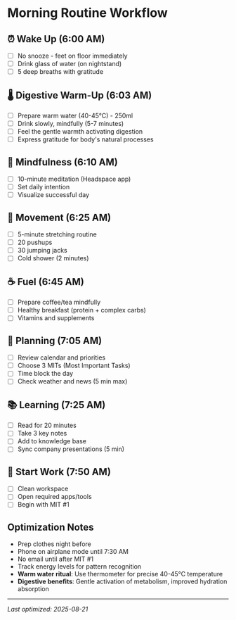 # Morning Routine Workflow

## ⏰ Wake Up (6:00 AM)
- [ ] No snooze - feet on floor immediately
- [ ] Drink glass of water (on nightstand)
- [ ] 5 deep breaths with gratitude

## 🌡️ Digestive Warm-Up (6:03 AM)
- [ ] Prepare warm water (40-45°C) - 250ml
- [ ] Drink slowly, mindfully (5-7 minutes)
- [ ] Feel the gentle warmth activating digestion
- [ ] Express gratitude for body's natural processes

## 🧘 Mindfulness (6:10 AM)
- [ ] 10-minute meditation (Headspace app)
- [ ] Set daily intention
- [ ] Visualize successful day

## 💪 Movement (6:25 AM)
- [ ] 5-minute stretching routine
- [ ] 20 pushups
- [ ] 30 jumping jacks
- [ ] Cold shower (2 minutes)

## ☕ Fuel (6:45 AM)
- [ ] Prepare coffee/tea mindfully
- [ ] Healthy breakfast (protein + complex carbs)
- [ ] Vitamins and supplements

## 📝 Planning (7:05 AM)
- [ ] Review calendar and priorities
- [ ] Choose 3 MITs (Most Important Tasks)
- [ ] Time block the day
- [ ] Check weather and news (5 min max)

## 📚 Learning (7:25 AM)
- [ ] Read for 20 minutes
- [ ] Take 3 key notes
- [ ] Add to knowledge base
- [ ] Sync company presentations (5 min)

## 🚀 Start Work (7:50 AM)
- [ ] Clean workspace
- [ ] Open required apps/tools
- [ ] Begin with MIT #1

## Optimization Notes
- Prep clothes night before
- Phone on airplane mode until 7:30 AM
- No email until after MIT #1
- Track energy levels for pattern recognition
- **Warm water ritual**: Use thermometer for precise 40-45°C temperature
- **Digestive benefits**: Gentle activation of metabolism, improved hydration absorption

---
*Last optimized: 2025-08-21*
